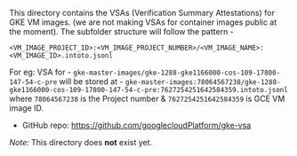 This directory contains the VSAs (Verification Summary Attestations) for GKE VM images.
(we are not making VSAs for container images public at the moment). The subfolder
structure will follow the pattern -

```
<VM_IMAGE_PROJECT_ID>:<VM_IMAGE_PROJECT_NUMBER>/<VM_IMAGE_NAME>:<VM_IMAGE_ID>.intoto.jsonl
```

For eg: VSA for -
`gke-master-images/gke-1288-gke1166000-cos-109-17800-147-54-c-pre` will be
stored at -
`gke-master-images:78064567238/gke-1288-gke1166000-cos-109-17800-147-54-c-pre:7627254251642584359.intoto.jsonl`
where `78064567238` is the Project number & `7627254251642584359` is GCE VM image ID.

* GitHub repo: https://github.com/googlecloudPlatform/gke-vsa

*Note:* This directory does **not** exist yet.